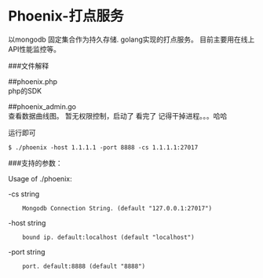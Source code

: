 Phoenix-打点服务
============

以mongodb 固定集合作为持久存储. golang实现的打点服务。 目前主要用在线上API性能监控等。

###文件解释

##phoenix.php   
			php的SDK

##phoenix_admin.go    
			查看数据曲线图。  暂无权限控制，启动了 看完了 记得干掉进程。。。哈哈



运行即可


    $ ./phoenix -host 1.1.1.1 -port 8888 -cs 1.1.1.1:27017


###支持的参数：

Usage of ./phoenix:

  -cs string

    	Mongodb Connection String. (default "127.0.0.1:27017")

  -host string

    	bound ip. default:localhost (default "localhost")

  -port string

    	port. default:8888 (default "8888")

